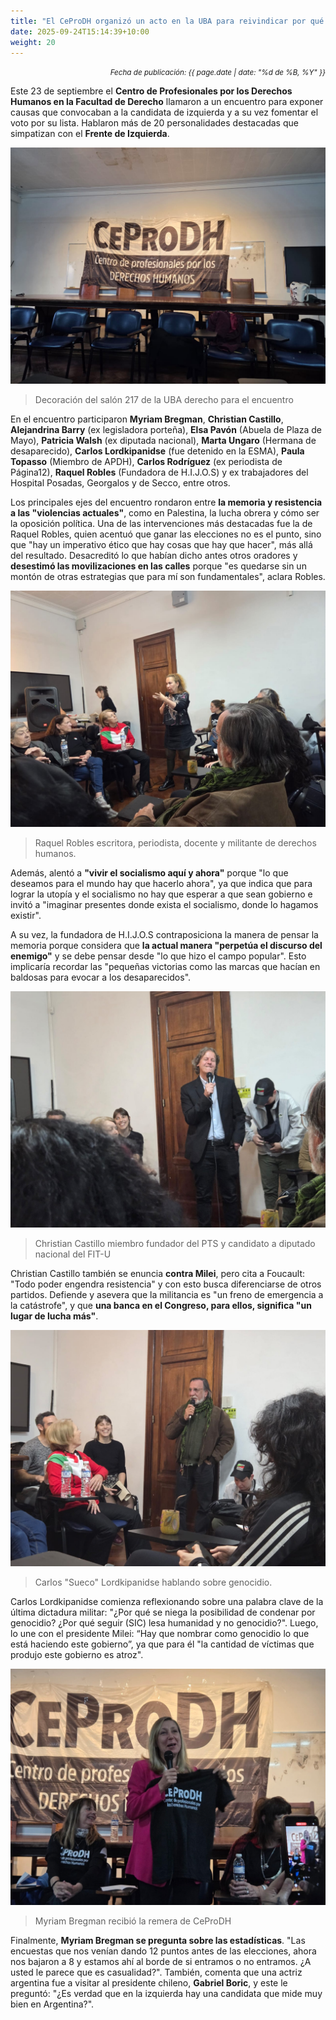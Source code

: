 ```yaml
---
title: "El CeProDH organizó un acto en la UBA para reivindicar por qué las personas deben votar a Myriam Bregman para diputada nacional"
date: 2025-09-24T15:14:39+10:00
weight: 20
---
```

<div align="right">
  <small><em>Fecha de publicación: {{ page.date | date: "%d de %B, %Y" }}</em></small>
</div>

Este 23 de septiembre el **Centro de Profesionales por los Derechos Humanos en la Facultad de Derecho** llamaron a un encuentro para exponer causas que convocaban a la candidata de izquierda y a su vez fomentar el voto por su lista. Hablaron más de 20 personalidades destacadas que simpatizan con el **Frente de Izquierda**.

![Aula 217 de la Facultad de Derecho](https://raw.githubusercontent.com/latrinchera/latrinchera/refs/heads/master/images/ceprodh-decoracion.jpg)
> Decoración del salón 217 de la UBA derecho para el encuentro

En el encuentro participaron **Myriam Bregman**, **Christian Castillo**, **Alejandrina Barry** (ex legisladora porteña), **Elsa Pavón** (Abuela de Plaza de Mayo), **Patricia Walsh** (ex diputada nacional), **Marta Ungaro** (Hermana de desaparecido), **Carlos Lordkipanidse** (fue detenido en la ESMA), **Paula Topasso** (Miembro de APDH), **Carlos Rodríguez** (ex periodista de Página12), **Raquel Robles** (Fundadora de H.I.J.O.S) y ex trabajadores del Hospital Posadas, Georgalos y de Secco, entre otros.

Los principales ejes del encuentro rondaron entre **la memoria y resistencia a las "violencias actuales"**, como en Palestina, la lucha obrera y  cómo ser la oposición política. Una de las intervenciones más destacadas fue la de Raquel Robles, quien acentuó que ganar las elecciones no es el punto, sino que "hay un imperativo ético que hay cosas que hay que hacer", más allá del resultado. Desacreditó lo que habían dicho antes otros oradores y **desestimó las movilizaciones en las calles** porque "es quedarse sin un montón de otras estrategias que para mí son fundamentales", aclara Robles. 

![Raquel Robles](https://raw.githubusercontent.com/latrinchera/latrinchera/refs/heads/master/images/raquel-robles.jpg)
> Raquel Robles escritora, periodista, docente y militante de derechos humanos.

Además, alentó a **"vivir el socialismo aquí y ahora"** porque "lo que deseamos para el mundo hay que hacerlo ahora", ya que indica que para lograr la utopía y el socialismo no hay que esperar a que sean gobierno e invitó a "imaginar presentes donde exista el socialismo, donde lo hagamos existir".

A su vez, la fundadora de H.I.J.O.S contraposiciona la manera de pensar la memoria porque considera que **la actual manera "perpetúa el discurso del enemigo"** y se debe pensar desde "lo que hizo el campo popular". Esto implicaría recordar las "pequeñas victorias como las marcas que hacían en baldosas para evocar a los desaparecidos".

![Christian Castillo](https://raw.githubusercontent.com/latrinchera/latrinchera/refs/heads/master/images/christian-ceprodh.jpg)
> Christian Castillo miembro fundador del PTS y candidato a diputado nacional del FIT-U

Christian Castillo también se enuncia **contra Milei**, pero cita a Foucault: "Todo poder engendra resistencia" y con esto busca diferenciarse de otros partidos. Defiende y asevera que la militancia es "un freno de emergencia a la catástrofe", y que **una banca en el Congreso, para ellos, significa "un lugar de lucha más"**.

![Carlos Lordkipanidse](https://raw.githubusercontent.com/latrinchera/latrinchera/refs/heads/master/images/detenido-esma.jpg)
> Carlos "Sueco" Lordkipanidse hablando sobre genocidio.

Carlos Lordkipanidse comienza reflexionando sobre una palabra clave de la última dictadura militar: "¿Por qué se niega la posibilidad de condenar por genocidio? ¿Por qué seguir (SIC) lesa humanidad y no genocidio?". Luego, lo une con el presidente Milei: “Hay que nombrar como genocidio lo que está haciendo este gobierno”, ya que para él "la cantidad de víctimas que produjo este gobierno es atroz".

![Myriam Bregman](https://raw.githubusercontent.com/latrinchera/latrinchera/refs/heads/master/images/myriam-ceprodh.jpg)
> Myriam Bregman recibió la remera de CeProDH

Finalmente, **Myriam Bregman se pregunta sobre las estadísticas**. "Las encuestas que nos venían dando 12 puntos antes de las elecciones, ahora nos bajaron a 8 y estamos ahí al borde de si entramos o no entramos. ¿A usted le parece que es casualidad?". También, comenta que una actriz argentina  fue a visitar al presidente chileno, **Gabriel Boric**, y este le preguntó: "¿Es verdad que en la izquierda hay una candidata que mide muy bien en Argentina?".
